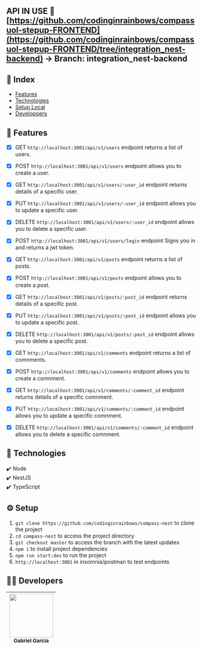 ## API IN USE :link: [https://github.com/codinginrainbows/compassuol-stepup-FRONTEND](https://github.com/codinginrainbows/compassuol-stepup-FRONTEND/tree/integration_nest-backend) -> Branch: integration_nest-backend

## :file_folder: Index
* [Features](#hammer-features)
* [Technologies](#rocket-technologies)
* [Setup Local](#gear-setup)
* [Developpers](#man_technologist-developers)

## :hammer: Features

- [x] GET `http://localhost:3001/api/v1/users` endpoint returns a list of users.
- [x] POST `http://localhost:3001/api/v1/users` endpoint allows you to create a user.
- [x] GET `http://localhost:3001/api/v1/users/:user_id` endpoint returns details of a specific user.
- [x] PUT `http://localhost:3001/api/v1/users/:user_id` endpoint allows you to update a specific user.
- [x] DELETE `http://localhost:3001/api/v1/users/:user_id` endpoint allows you to delete a specific user.

- [x] POST `http://localhost:3001/api/v1/users/login` endpoint Signs you in and returns a jwt token.

- [x] GET `http://localhost:3001/api/v1/posts` endpoint returns a list of posts.
- [x] POST `http://localhost:3001/api/v1/posts` endpoint allows you to create a post.
- [x] GET `http://localhost:3001/api/v1/posts/:post_id` endpoint returns details of a specific post.
- [x] PUT `http://localhost:3001/api/v1/posts/:post_id` endpoint allows you to update a specific post.
- [x] DELETE `http://localhost:3001/api/v1/posts/:post_id` endpoint allows you to delete a specific post.

- [x] GET `http://localhost:3001/api/v1/comments` endpoint returns a list of comnments.
- [x] POST `http://localhost:3001/api/v1/comments` endpoint allows you to create a comnment.
- [x] GET `http://localhost:3001/api/v1/comments/:comment_id` endpoint returns details of a specific comnment.
- [x] PUT `http://localhost:3001/api/v1/comments/:comment_id` endpoint allows you to update a specific comnment.
- [x] DELETE `http://localhost:3001/api/v1/comments/:comment_id` endpoint allows you to delete a specific comnment.


## :rocket: Technologies

  ✔️ Node <br>
  ✔️ NestJS <br>
  ✔️ TypeScript <br>

## :gear: Setup

1. `git clone https://github.com/codinginrainbows/compass-nest` to clone the project
2. `cd compass-nest` to access the project directory
3. `git checkout master` to access the branch with the latest updates
4. `npm i` to install project dependencies
5. `npm run start:dev` to run the project
6. `http://localhost:3001` in insomnia/postman to test endpoints

## :man_technologist: Developers

| [<img src="https://avatars.githubusercontent.com/u/82886646?v=4" width=115><br><sub>Gabriel Garcia</sub>](https://github.com/codinginrainbows)
| :---: |
